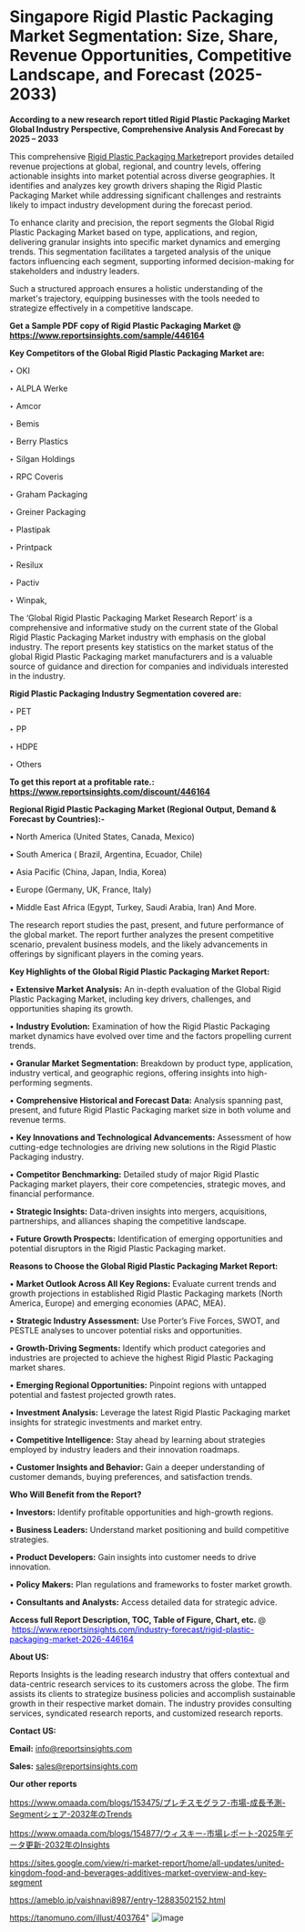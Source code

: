 # Singapore Rigid Plastic Packaging Market Segmentation: Size, Share, Revenue Opportunities, Competitive Landscape, and Forecast (2025-2033)

<strong>According to a new research report titled Rigid Plastic Packaging Market Global Industry Perspective, Comprehensive Analysis And Forecast by 2025 – 2033</strong>

This comprehensive <a href=https://www.reportsinsights.com/sample/446164>Rigid Plastic Packaging Market</a>report provides detailed revenue projections at global, regional, and country levels, offering actionable insights into market potential across diverse geographies. It identifies and analyzes key growth drivers shaping the Rigid Plastic Packaging Market while addressing significant challenges and restraints likely to impact industry development during the forecast period.

To enhance clarity and precision, the report segments the Global Rigid Plastic Packaging Market based on type, applications, and region, delivering granular insights into specific market dynamics and emerging trends. This segmentation facilitates a targeted analysis of the unique factors influencing each segment, supporting informed decision-making for stakeholders and industry leaders.

Such a structured approach ensures a holistic understanding of the market's trajectory, equipping businesses with the tools needed to strategize effectively in a competitive landscape.

<strong>Get a Sample PDF copy of Rigid Plastic Packaging Market </strong><strong>@<a href=https://www.reportsinsights.com/sample/446164 style=color:#0000ff;> https://www.reportsinsights.com/sample/446164</a></strong></font>

<strong>Key Competitors of the Global Rigid Plastic Packaging Market are:</strong>

‣ OKI

‣ ALPLA Werke

‣ Amcor

‣ Bemis

‣ Berry Plastics

‣ Silgan Holdings

‣ RPC Coveris

‣ Graham Packaging

‣ Greiner Packaging

‣ Plastipak

‣ Printpack

‣ Resilux

‣ Pactiv

‣ Winpak,

The ‘Global Rigid Plastic Packaging Market Research Report’ is a comprehensive and informative study on the current state of the Global Rigid Plastic Packaging Market industry with emphasis on the global industry. The report presents key statistics on the market status of the global Rigid Plastic Packaging market manufacturers and is a valuable source of guidance and direction for companies and individuals interested in the industry.

<strong>Rigid Plastic Packaging Industry Segmentation covered are:</strong>

‣ PET

‣ PP

‣ HDPE

‣ Others

<strong>To get this report at a profitable rate.: <a href=https://www.reportsinsights.com/discount/446164 style=color:#0000ff;>https://www.reportsinsights.com/discount/446164</a></strong></font>

<strong>Regional Rigid Plastic Packaging Market (Regional Output, Demand &amp; Forecast by Countries):-</strong>

• North America (United States, Canada, Mexico)

• South America ( Brazil, Argentina, Ecuador, Chile)

• Asia Pacific (China, Japan, India, Korea)

• Europe (Germany, UK, France, Italy)

• Middle East Africa (Egypt, Turkey, Saudi Arabia, Iran) And More.

The research report studies the past, present, and future performance of the global market. The report further analyzes the present competitive scenario, prevalent business models, and the likely advancements in offerings by significant players in the coming years.

<strong>Key Highlights of the Global Rigid Plastic Packaging Market Report:</strong>

• <strong>Extensive Market Analysis:</strong> An in-depth evaluation of the Global Rigid Plastic Packaging Market, including key drivers, challenges, and opportunities shaping its growth.

• <strong>Industry Evolution:</strong> Examination of how the Rigid Plastic Packaging market dynamics have evolved over time and the factors propelling current trends.

• <strong>Granular Market Segmentation:</strong> Breakdown by product type, application, industry vertical, and geographic regions, offering insights into high-performing segments.

• <strong>Comprehensive Historical and Forecast Data:</strong> Analysis spanning past, present, and future Rigid Plastic Packaging market size in both volume and revenue terms.

• <strong>Key Innovations and Technological Advancements:</strong> Assessment of how cutting-edge technologies are driving new solutions in the Rigid Plastic Packaging industry.

• <strong>Competitor Benchmarking:</strong> Detailed study of major Rigid Plastic Packaging market players, their core competencies, strategic moves, and financial performance.

• <strong>Strategic Insights:</strong> Data-driven insights into mergers, acquisitions, partnerships, and alliances shaping the competitive landscape.

• <strong>Future Growth Prospects:</strong> Identification of emerging opportunities and potential disruptors in the Rigid Plastic Packaging market.

<strong>Reasons to Choose the Global Rigid Plastic Packaging Market Report:</strong>

• <strong>Market Outlook Across All Key Regions:</strong> Evaluate current trends and growth projections in established Rigid Plastic Packaging markets (North America, Europe) and emerging economies (APAC, MEA).

• <strong>Strategic Industry Assessment:</strong> Use Porter’s Five Forces, SWOT, and PESTLE analyses to uncover potential risks and opportunities.

• <strong>Growth-Driving Segments:</strong> Identify which product categories and industries are projected to achieve the highest Rigid Plastic Packaging market shares.

• <strong>Emerging Regional Opportunities:</strong> Pinpoint regions with untapped potential and fastest projected growth rates.

• <strong>Investment Analysis:</strong> Leverage the latest Rigid Plastic Packaging market insights for strategic investments and market entry.

• <strong>Competitive Intelligence:</strong> Stay ahead by learning about strategies employed by industry leaders and their innovation roadmaps.

• <strong>Customer Insights and Behavior:</strong> Gain a deeper understanding of customer demands, buying preferences, and satisfaction trends.

<strong>Who Will Benefit from the Report?</strong>

• <strong>Investors:</strong> Identify profitable opportunities and high-growth regions.

• <strong>Business Leaders:</strong> Understand market positioning and build competitive strategies.

• <strong>Product Developers:</strong> Gain insights into customer needs to drive innovation.

• <strong>Policy Makers:</strong> Plan regulations and frameworks to foster market growth.

• <strong>Consultants and Analysts:</strong> Access detailed data for strategic advice.
</ul>
<strong>Access full Report Description, TOC, Table of Figure, Chart, etc. </strong>@  <a href=https://www.reportsinsights.com/industry-forecast/rigid-plastic-packaging-market-2026-446164 style=color:#0000ff;>https://www.reportsinsights.com/industry-forecast/rigid-plastic-packaging-market-2026-446164</a></font>

<strong><strong>About US</strong>:</strong>

Reports Insights is the leading research industry that offers contextual and data-centric research services to its customers across the globe. The firm assists its clients to strategize business policies and accomplish sustainable growth in their respective market domain. The industry provides consulting services, syndicated research reports, and customized research reports.

<strong>Contact US:</strong>

<p class=""""><b>Email:</b> <a href=mailto:info@reportsinsights.com>info@reportsinsights.com</a></p>
<p class=""""><b>Sales:</b> <a href=mailto:sales@reportsinsights.com>sales@reportsinsights.com</a></p>

<strong>Our other reports</strong>

<a href=https://www.omaada.com/blogs/153475/プレチスモグラフ-市場-成長予測-Segmentシェア-2032年のTrends>https://www.omaada.com/blogs/153475/プレチスモグラフ-市場-成長予測-Segmentシェア-2032年のTrends</a>

<a href=https://www.omaada.com/blogs/154877/ウィスキー-市場レポート-2025年データ更新-2032年のInsights>https://www.omaada.com/blogs/154877/ウィスキー-市場レポート-2025年データ更新-2032年のInsights</a>

<a href=https://sites.google.com/view/ri-market-report/home/all-updates/united-kingdom-food-and-beverages-additives-market-overview-and-key-segment>https://sites.google.com/view/ri-market-report/home/all-updates/united-kingdom-food-and-beverages-additives-market-overview-and-key-segment</a>

<a href=https://ameblo.jp/vaishnavi8987/entry-12883502152.html>https://ameblo.jp/vaishnavi8987/entry-12883502152.html</a>

<a href=https://tanomuno.com/illust/403764>https://tanomuno.com/illust/403764</a>"
![image](https://github.com/user-attachments/assets/3cc61be1-dc9b-4699-a588-a86fcfb8e50f)

